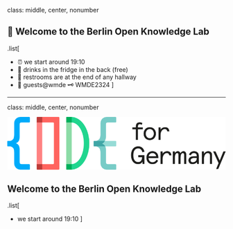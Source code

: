 class: middle, center, nonumber

## 👋 Welcome to the Berlin Open Knowledge Lab

.list[
* ⏰ we start around 19:10
* 🍹 drinks in the fridge in the back (free)
* 🚻 restrooms are at the end of any hallway
* 📶 guests@wmde 🗝 WMDE2324
]

---

class: middle, center, nonumber

![codefor.de](img/CFG_logo.svg)

## Welcome to the Berlin Open Knowledge Lab

.list[
* we start around 19:10
]
